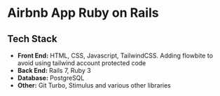 # Airbnb App Ruby on Rails

## Tech Stack

- **Front End:** HTML, CSS, Javascript, TailwindCSS. Adding flowbite to avoid using tailwind account protected code
- **Back End:** Rails 7, Ruby 3
- **Database:** PostgreSQL
- **Other:** Git Turbo, Stimulus and various other libraries

